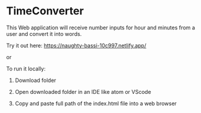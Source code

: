 # TimeConverter

This Web application will receive number inputs for hour and minutes from a user and convert it into words.

Try it out here: https://naughty-bassi-10c997.netlify.app/

or 

To run it locally:

1. Download folder

2. Open downloaded folder in an IDE like atom or VScode

3. Copy and paste full path of the index.html file into a web browser
